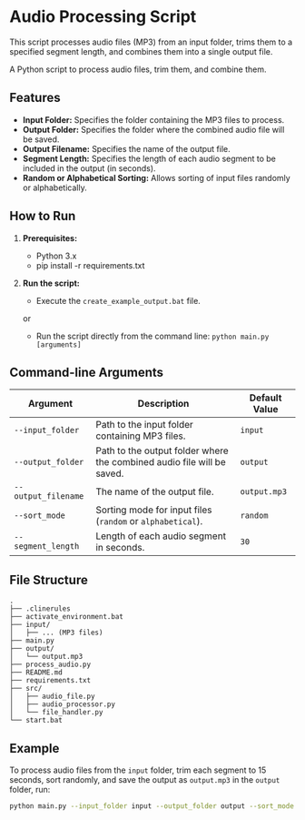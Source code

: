 # Audio Processing Script

This script processes audio files (MP3) from an input folder, trims them to a specified segment length, and combines them into a single output file.

A Python script to process audio files, trim them, and combine them.

## Features

*   **Input Folder:** Specifies the folder containing the MP3 files to process.
*   **Output Folder:** Specifies the folder where the combined audio file will be saved.
*   **Output Filename:** Specifies the name of the output file.
*   **Segment Length:** Specifies the length of each audio segment to be included in the output (in seconds).
*   **Random or Alphabetical Sorting:** Allows sorting of input files randomly or alphabetically.

## How to Run

1.  **Prerequisites:**
    *   Python 3.x
    *   pip install -r requirements.txt

2.  **Run the script:**
    *   Execute the `create_example_output.bat` file.

    or

    *   Run the script directly from the command line: `python main.py [arguments]`

## Command-line Arguments

| Argument          | Description                                                                 | Default Value |
| ----------------- | --------------------------------------------------------------------------- | ------------- |
| `--input_folder`  | Path to the input folder containing MP3 files.                              | `input`       |
| `--output_folder` | Path to the output folder where the combined audio file will be saved.      | `output`      |
| `--output_filename` | The name of the output file.      | `output.mp3`      |
| `--sort_mode`     | Sorting mode for input files (`random` or `alphabetical`).                  | `random`      |
| `--segment_length`| Length of each audio segment in seconds.                                    | `30`          |

## File Structure

```
.
├── .clinerules
├── activate_environment.bat
├── input/
│   ├── ... (MP3 files)
├── main.py
├── output/
│   └── output.mp3
├── process_audio.py
├── README.md
├── requirements.txt
├── src/
│   ├── audio_file.py
│   ├── audio_processor.py
│   └── file_handler.py
└── start.bat
```

## Example

To process audio files from the `input` folder, trim each segment to 15 seconds, sort randomly, and save the output as `output.mp3` in the `output` folder, run:

```bash
python main.py --input_folder input --output_folder output --sort_mode random --output_filename output.mp3 --segment_length 15
